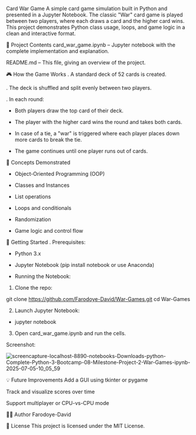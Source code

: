 Card War Game
A simple card game simulation built in Python and presented in a Jupyter Notebook. The classic "War" card game is played between two players, where each draws a card and the higher card wins. This project demonstrates Python class usage, loops, and game logic in a clean and interactive format.

📂 Project Contents
card_war_game.ipynb – Jupyter notebook with the complete implementation and explanation.

README.md – This file, giving an overview of the project.

🎮 How the Game Works
. A standard deck of 52 cards is created.

. The deck is shuffled and split evenly between two players.

. In each round:

- Both players draw the top card of their deck.

- The player with the higher card wins the round and takes both cards.

- In case of a tie, a "war" is triggered where each player places down more cards to break the tie.

- The game continues until one player runs out of cards.

🧠 Concepts Demonstrated
- Object-Oriented Programming (OOP)

- Classes and Instances

- List operations

- Loops and conditionals

- Randomization

- Game logic and control flow

🚀 Getting Started
. Prerequisites:
- Python 3.x

- Jupyter Notebook (pip install notebook or use Anaconda)

- Running the Notebook:
1. Clone the repo:

git clone https://github.com/Farodoye-David/War-Games.git
cd War-Games

2. Launch Jupyter Notebook:
- jupyter notebook

3. Open card_war_game.ipynb and run the cells.

Screenshot:

![screencapture-localhost-8890-notebooks-Downloads-python-Complete-Python-3-Bootcamp-08-Milestone-Project-2-War-Games-ipynb-2025-07-05-10_05_59](https://github.com/user-attachments/assets/cfac17c4-5458-4254-8726-87b8837eabd1)

💡 Future Improvements
Add a GUI using tkinter or pygame

Track and visualize scores over time

Support multiplayer or CPU-vs-CPU mode

🧑‍💻 Author
Farodoye-David

📄 License
This project is licensed under the MIT License.
